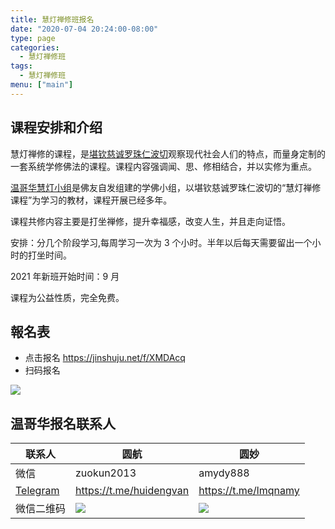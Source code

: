 ```yaml
---
title: 慧灯禅修班报名
date: "2020-07-04 20:24:00-08:00"
type: page
categories:
  - 慧灯禅修班
tags:
  - 慧灯禅修班
menu: ["main"]
---
```


## 课程安排和介绍

慧灯禅修的课程，是[堪钦慈诚罗珠仁波切](http://weibo.com/cichengluozhu?from=myfollow_all)观察现代社会人们的特点，而量身定制的一套系统学修佛法的课程。课程内容强调闻、思、修相结合，并以实修为重点。

[温哥华慧灯小组](https://www.huidengvan.com)是佛友自发组建的学佛小组，以堪钦慈诚罗珠仁波切的“慧灯禅修课程”为学习的教材，课程开展已经多年。

课程共修内容主要是打坐禅修，提升幸福感，改变人生，并且走向证悟。

安排：分几个阶段学习,每周学习一次为 3 个小时。半年以后每天需要留出一个小时的打坐时间。

2021 年新班开始时间：9 月

课程为公益性质，完全免费。

## 報名表

- 点击报名 <https://jinshuju.net/f/XMDAcq>
- 扫码报名

![](/f/up/2021溫hd禪修班報名表_512.png)

## 温哥华报名联系人

| 联系人                           | 圆航                      | 圆妙                   |
| -------------------------------- | ------------------------- | ---------------------- |
| 微信                             | zuokun2013                | amydy888               |
| [Telegram](https://telegram.org) | <https://t.me/huidengvan> | <https://t.me/lmqnamy> |
| 微信二维码                       | ![](/up/yuanhang.jpg)     | ![](/up/yuanmiao.jpg)  |
